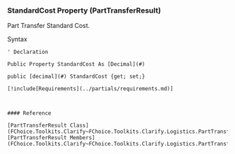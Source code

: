 ﻿### StandardCost Property (PartTransferResult)

Part Transfer Standard Cost.

Syntax

```vbnet
' Declaration

Public Property StandardCost As [Decimal](#)

public [decimal](#) StandardCost {get; set;}

[!include[Requirements](../partials/requirements.md)]



#### Reference

[PartTransferResult Class](FChoice.Toolkits.Clarify~FChoice.Toolkits.Clarify.Logistics.PartTransferResult.md)  
[PartTransferResult Members](FChoice.Toolkits.Clarify~FChoice.Toolkits.Clarify.Logistics.PartTransferResult_members.md)